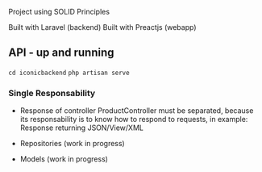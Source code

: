 Project using SOLID Principles

Built with Laravel (backend)
Built with Preactjs (webapp)

## API - up and running

`cd iconicbackend`
`php artisan serve`

### Single Responsability

- Response of controller ProductController must be separated, because its responsability is to know how to respond to requests, in example: Response returning JSON/View/XML

- Repositories (work in progress)

- Models (work in progress)